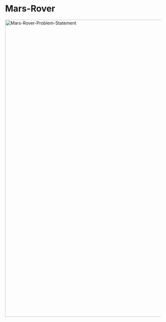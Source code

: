 # Mars-Rover

<img width="958" alt="Mars-Rover-Problem-Statement" src="https://user-images.githubusercontent.com/46097517/64902535-96187a80-d65d-11e9-80c4-21bbdfcee52f.png">
